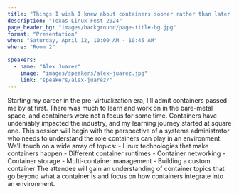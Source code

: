 ```yaml
---
title: "Things I wish I knew about containers sooner rather than later."
description: "Texas Linux Fest 2024"
page_header_bg: "images/background/page-title-bg.jpg"
format: "Presentation"
when: "Saturday, April 12, 10:00 AM - 10:45 AM"
where: "Room 2"

speakers:
  - name: "Alex Juarez"
    image: "images/speakers/alex-juarez.jpg"
    link: "speakers/alex-juarez/"
---
```


Starting my career in the pre-virtualization era, I'll admit containers passed
me by at first. There was much to learn and work on in the bare-metal space,
and containers were not a focus for some time. Containers have undeniably
impacted the industry, and my learning journey started at square one. This
session will begin with the perspective of a systems administrator who needs to
understand the role containers can play in an environment. We'll touch on a
wide array of topics: - Linux technologies that make containers happen -
Different container runtimes - Container networking - Container storage -
Multi-container management - Building a custom container The attendee will gain
an understanding of container topics that go beyond what a container is and
focus on how containers integrate into an environment.
